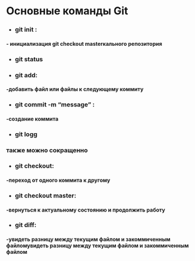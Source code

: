 # Основные команды Git

* ### git init :
#### - инициализация git checkout masterкального репозитория

* ### git status 

 * ### git add:
 #### -добавить файл или файлы к следующему коммиту

* ### git commit -m “message” :
#### -создание коммита

* ### git logg 
 ### также можно сокращенно

* ### git checkout:
#### -переход от одного коммита к другому

* ### git checkout master:
#### -вернуться к актуальному состоянию и продолжить работу

* ### git diff:
#### -увидеть разницу между текущим файлом и закоммиченным файломувидеть разницу между текущим файлом и закоммиченным файлом

